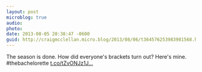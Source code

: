 ```yaml
---
layout: post
microblog: true
audio: 
photo: 
date: 2013-08-05 20:38:47 -0600
guid: http://craigmcclellan.micro.blog/2013/08/06/t364576253983981568.html
---
```

The season is done. How did everyone's brackets turn out? Here's mine. #thebachelorette [t.co/tZvONJz1J...](https://t.co/tZvONJz1Jn)
